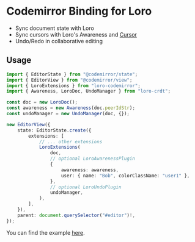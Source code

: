 # Codemirror Binding for Loro

- Sync document state with Loro
- Sync cursors with Loro's Awareness and
  [Cursor](https://loro.dev/docs/tutorial/cursor)
- Undo/Redo in collaborative editing

## Usage

```ts
import { EditorState } from "@codemirror/state";
import { EditorView } from "@codemirror/view";
import { LoroExtensions } from "loro-codemirror";
import { Awareness, LoroDoc, UndoManager } from "loro-crdt";

const doc = new LoroDoc();
const awareness = new Awareness(doc.peerIdStr);
const undoManager = new UndoManager(doc, {});

new EditorView({
    state: EditorState.create({
        extensions: [
            // ... other extensions
            LoroExtensions(
                doc,
                // optional LoroAwarenessPlugin
                {
                    awareness: awareness,
                    user: { name: "Bob", colorClassName: "user1" },
                },
                // optional LoroUndoPlugin
                undoManager,
            ),
        ],
    }),
    parent: document.querySelector("#editor")!,
});
```

You can find the example
[here](https://github.com/loro-dev/loro-codemirror/tree/main/example).
